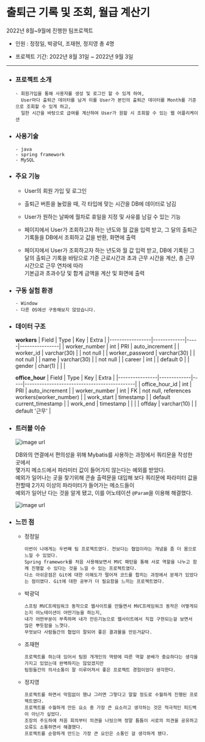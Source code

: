 # 출퇴근 기록 및 조회, 월급 계산기
  
  2022년 8월~9월에 진행한 팀프로젝트  
    
  - 인원 : 정정일, 박광덕, 조재현, 정지영 총 4명
  
  - 프로젝트 기간: 2022년 8월 31일 ~ 2022년 9월 3일  
    
--------------------------------------------------------------------------------------------------------------------------------------------------- 
  
* ### 프로젝트 소개  
  
  ```
  - 회원가입을 통해 사용자를 생성 및 로그인 할 수 있게 하여,  
    User마다 출퇴근 데이터를 남겨 이를 User가 본인의 출퇴근 데이터를 Month를 기준으로 조회할 수 있게 하고,   
    일한 시간을 바탕으로 급여를 계산하여 User가 원할 시 조회할 수 있는 웹 어플리케이션  
  ```
  
* ### 사용기술 
   
  ```
  - java
  - spring framework
  - MySQL
  ```
  
* ### 주요 기능  
  
  - User의 회원 가입 및 로그인  
      
  - 출퇴근 버튼을 눌렀을 때, 각 타입에 맞는 시간을 DB에 데이터로 남김     
    
  - User가 원하는 날짜에 월차로 휴일을 지정 및 사유를 남길 수 있는 기능
    
  - 페이지에서 User가 조회하고자 하는 년도와 월 값을 입력 받고, 그 달의 출퇴근 기록들을 DB에서 조회하고 값을 반환, 화면에 출력 
    
  - 페이지에서 User가 조회하고자 하는 년도와 월 값 입력 받고, 
    DB에 기록된 그 달의 출퇴근 기록을 바탕으로 기준 근로시간과 초과 근무 시간을 계산, 총 근무시간으로 근무 연차에 따라   
    기본급과 초과수당 및 합계 금액을 계산 및 화면에 출력  
    
* ### 구동 실험 환경
  
  ```
  - Window  
  - 다른 OS에선 구동해보지 않았습니다.
  ```
    
* ### 데이터 구조  

  **workers**
  | Field           | Type        | Key | Extra          |
  |-----------------|-------------|-----|----------------|
  | worker_number   | int         | PRI | auto_increment |
  | worker_id       | varchar(30) |     | not null       |
  | worker_password | varchar(30) |     | not null       |
  | name            | varchar(30) |     | not null       |
  | career          | int         |     | default 0      |
  | gender          | char(1)     |     |                |
    
  **office_hour**
  | Field          | Type        | Key | Extra                                       |
  |----------------|-------------|-----|---------------------------------------------|
  | office_hour_id | int         | PRI | auto_increment                              |
  | worker_number  | int         | FK  | not null, references workers(worker_number) |
  | work_start     | timestamp   |     | default current_timestamp                   |
  | work_end       | timestamp   |     |                                             |
  | offday         | varchar(10) |     | default '근무'                              |
  
* ### 트러블 이슈  
  
  ![image url](https://github.com/12OneTwo12/webApplication-project-220831/blob/main/plan/trouple.png?raw=true)   
      
  DB와의 연결에서 편의성을 위해 Mybatis를 사용하는 과정에서 쿼리문을 작성한 곳에서   
  몇가지 메소드에서 파라미터 값이 들어가지 않는다는 예외를 받았다.    
  예외가 일어나는 곳을 찾기위해 콘솔 출력문을 대입해 보다 쿼리문에 파라미터 값을 전할때 2가지 이상의 파라미터가 들어가는 메소드들이   
  예외가 일어난 다는 것을 알게 됐고, 이를 어노테이션 ```@Param```을 이용해 해결했다.   
    
  ![image url](https://github.com/12OneTwo12/webApplication-project-220831/blob/main/plan/trouple2.png?raw=true)  
    
      
* ### 느낀 점

  - 정정일  
    
    ```
    이번이 나에게는 두번째 팀 프로젝트였다. 전보다는 협업이라는 개념을 좀 더 몸으로 느낄 수 있었다.  
    Spring framework를 처음 사용해보면서 MVC 패턴을 통해 서로 역할을 나누고 함께 진행할 수 있다는 것을 느낄 수 있는 프로젝트였다.  
    다소 아쉬운점은 Git에 대한 이해도가 떨어져 코드를 합치는 과정에서 문제가 있었다는 점이였다. Git에 대한 공부가 더 필요함을 느끼는 프로젝트였다.  
    ```
    
  - 박광덕  
    
    ```
    스프링 MVC프레임워크 동작으로 웹사이트를 만들면서 MVC프레임워크 동작은 어떻게되는지 어노테이션이 어떤기능을 하는지,   
    내가 어떤부분이 부족하며 내가 만든기능으로 웹사이트에서 직접 구현되는걸 보면서 많은 뿌듯함을 느꼇다.  
    무엇보다 사람들간의 협업이 잘되어 좋은 결과물을 만든거같다.  
    ```
  
  - 조재현  
    
    ```
    프로젝트를 하는데 있어서 팀원 개개인의 역량에 따른 역할 분배가 중요하다는 생각을 가지고 있었는데 완벽하지는 않았겠지만   
    팀원들간의 의사소통이 잘 이루어져서 좋은 프로젝트 경험이었다 생각한다.  
    ```
   
  - 정지영  
    
    ```
    프로젝트를 하면서 막힘없이 했냐 그러면 그렇다고 말할 정도로 수월하게 진행된 프로젝트였다.   
    프로젝트를 수월하게 만든 요소 중 가장 큰 요소라고 생각하는 것은 적극적인 피드백이 아닌가 싶었다.   
    조장의 주도하에 처음 회의부터 의견을 나눴으며 정말 틈틈이 서로의 의견을 공유하고 오류도 소통하면서 해결했다.    
    프로젝트를 순항하게 만드는 가장 큰 요인은 소통인 걸 생각하게 됐다.  
    ```
      
